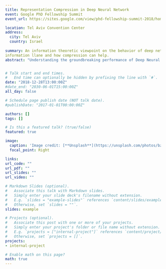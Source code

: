 ```yaml
---
title: Representation Compression in Deep Neural Network
event: Google PhD Fellowship Summit
event_url: https://sites.google.com/view/phd-fellowship-summit-2018/home?authuser=0

location: Tel Aviv Convention Center
address:
  city: Tel Aviv
  country: Israel
  
summary: An information theoretic viewpoint on the behavior of deep networks optimization processes and their generalization abilities by the
information llane and how compression can help.
abstract: "Understanding the groundbreaking performance of Deep Neural Networks is one of the greatest challenges to the scientific community today. In this work, we introduce an information theoretic viewpoint on the behavior of deep networks optimization processes and their generalization abilities. By studying the Information Plane, the plane of the mutual information between the input variable and the desired label, for each hidden layer. Specifically, we show that the training of the network is characterized by a rapid increase in the mutual information (MI) between the layers and the target label, followed by a longer decrease in the MI between the layers and the input variable. Further, we explicitly show that these two fundamental information-theoretic quantities correspond to the generalization error of the network, as a result of introducing a new generalization bound that is exponential in the representation compression. The analysis focuses on typical patterns of large-scale problems. For this purpose, we introduce a novel analytic bound on the mutual information between consecutive layers in the network. An important consequence of our analysis is a super-linear boost in training time with the number of non-degenerate hidden layers, demonstrating the computational benefit of the hidden layers."


# Talk start and end times.
#   End time can optionally be hidden by prefixing the line with `#`.
date: "2018-12-28T13:00:00Z"
#date_end: "2030-06-01T15:00:00Z"
all_day: false

# Schedule page publish date (NOT talk date).
#publishDate: "2017-01-01T00:00:00Z"

authors: []
tags: []

# Is this a featured talk? (true/false)
featured: true

image:
  caption: 'Image credit: [**Unsplash**](https://unsplash.com/photos/bzdhc5b3Bxs)'
  focal_point: Right

links:
url_code: ""
url_pdf: ""
url_slides: ""
url_video: ""

# Markdown Slides (optional).
#   Associate this talk with Markdown slides.
#   Simply enter your slide deck's filename without extension.
#   E.g. `slides = "example-slides"` references `content/slides/example-slides.md`.
#   Otherwise, set `slides = ""`.
slides: example

# Projects (optional).
#   Associate this post with one or more of your projects.
#   Simply enter your project's folder or file name without extension.
#   E.g. `projects = ["internal-project"]` references `content/project/deep-learning/index.md`.
#   Otherwise, set `projects = []`.
projects:
- internal-project

# Enable math on this page?
math: true
---
```

